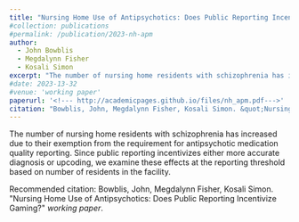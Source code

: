 ```yaml
---
title: "Nursing Home Use of Antipsychotics: Does Public Reporting Incentivize Gaming?"
#collection: publications
#permalink: /publication/2023-nh-apm
author:
  - John Bowblis
  - Megdalynn Fisher
  - Kosali Simon
excerpt: "The number of nursing home residents with schizophrenia has increased due to their exemption from the requirement for antipsychotic medication quality reporting. Since public reporting incentivizes either more accurate diagnosis or upcoding, we examine these effects at the reporting threshold based on number of residents in the facility."
#date: 2023-13-32
#venue: 'working paper'
paperurl: '<!--- http://academicpages.github.io/files/nh_apm.pdf--->'
citation: "Bowblis, John, Megdalynn Fisher, Kosali Simon. &quot;Nursing Home Use of Antipsychotics: Does Public Reporting Incentivize Gaming?&quot; <i>work in progress 1</i>. 1(3)."
---
```


The number of nursing home residents with schizophrenia has increased due to their exemption from the requirement for antipsychotic medication quality reporting. Since public reporting incentivizes either more accurate diagnosis or upcoding, we examine these effects at the reporting threshold based on number of residents in the facility.  

Recommended citation: Bowblis, John, Megdalynn Fisher, Kosali Simon. "Nursing Home Use of Antipsychotics: Does Public Reporting Incentivize Gaming?" <i>working paper</i>. 
